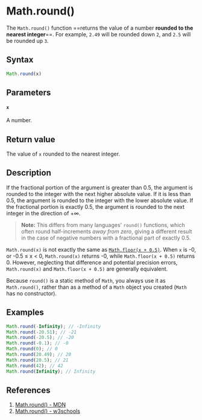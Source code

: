 # Math.round()

The `Math.round()` function ==returns the value of a number **rounded to the nearest integer**==. For example, `2.49` will be rounded down `2`, and `2.5` will be rounded up `3`.

## Syntax

```js
Math.round(x)
```

## Parameters

#### `x`

A number.

## Return value

The value of `x` rounded to the nearest integer.

## Description

If the fractional portion of the argument is greater than 0.5, the argument is rounded to the integer with the next higher absolute value. If it is less than 0.5, the argument is rounded to the integer with the lower absolute value. If the fractional portion is exactly 0.5, the argument is rounded to the next integer in the direction of +∞.

> **Note:** This differs from many languages' `round()` functions, which often round half-increments *away from zero*, giving a different result in the case of negative numbers with a fractional part of exactly 0.5.

`Math.round(x)` is not exactly the same as [`Math.floor(x + 0.5)`](https://developer.mozilla.org/en-US/docs/Web/JavaScript/Reference/Global_Objects/Math/floor). When `x` is -0, or -0.5 ≤ x < 0, `Math.round(x)` returns -0, while `Math.floor(x + 0.5)` returns 0. However, neglecting that difference and potential precision errors, `Math.round(x)` and `Math.floor(x + 0.5)` are generally equivalent.

Because `round()` is a static method of `Math`, you always use it as `Math.round()`, rather than as a method of a `Math` object you created (`Math` has no constructor).

## Examples

```js
Math.round(-Infinity); // -Infinity
Math.round(-20.51); // -21
Math.round(-20.5); // -20
Math.round(-0.1); // -0
Math.round(0); // 0
Math.round(20.49); // 20
Math.round(20.5); // 21
Math.round(42); // 42
Math.round(Infinity); // Infinity
```

## References

1. [Math.round() - MDN](https://developer.mozilla.org/en-US/docs/Web/JavaScript/Reference/Global_Objects/Math/round)
1. [Math.round() - w3schools](https://www.w3schools.com/jsref/jsref_round.asp)